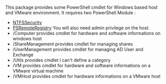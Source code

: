This package provides some PowerShell cmdlet for Windows based host and VMware environment. It requires two PowerShell Module :
  * [NTFSSecurity](https://gallery.technet.microsoft.com/scriptcenter/1abd77a5-9c0b-4a2b-acef-90dbb2b84e85)
  * [PSRemoteRegistry](https://psremoteregistry.codeplex.com/)
You will also need admin privilege on the host.
  * /Computer provides cmdlet for hardware and software informations on windows host
  * /ShareManagement provides cmdlet for managing shares
  * /UserManagement provides cmdlet for managing AD User and Exchange
  * /Utils provides cmdlet i can't define a category
  * /VM provides cmdlet for hardware and software informations on a VMware virtual machine
  * /VMHost provides cmdlet for hardware informations on a VMware host